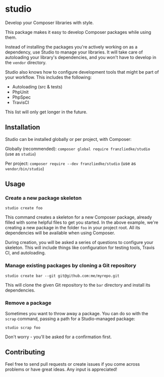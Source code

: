 # studio

Develop your Composer libraries with style.

This package makes it easy to develop Composer packages while using them.

Instead of installing the packages you're actively working on as a dependency, use Studio to manage your libraries.
It will take care of autoloading your library's dependencies, and you won't have to develop in the `vendor` directory.

Studio also knows how to configure development tools that might be part of your workflow.
This includes the following:

- Autoloading (src & tests)
- PhpUnit
- PhpSpec
- TravisCI

This list will only get longer in the future.

## Installation

Studio can be installed globally or per project, with Composer:

Globally (recommended): `composer global require franzliedke/studio`
(use as `studio`)

Per project: `composer require --dev franzliedke/studio`
(use as `vendor/bin/studio`)

## Usage

### Create a new package skeleton

    studio create foo

This command creates a skeleton for a new Composer package, already filled with some helpful files to get you started.
In the above example, we're creating a new package in the folder `foo` in your project root.
All its dependencies will be available when using Composer.

During creation, you will be asked a series of questions to configure your skeleton.
This will include things like configuration for testing tools, Travis CI, and autoloading.

### Manage existing packages by cloning a Git repository

    studio create bar --git git@github.com:me/myrepo.git

This will clone the given Git repository to the `bar` directory and install its dependencies.

### Remove a package

Sometimes you want to throw away a package.
You can do so with the `scrap` command, passing a path for a Studio-managed package:

    studio scrap foo

Don't worry - you'll be asked for a confirmation first.

## Contributing

Feel free to send pull requests or create issues if you come across problems or have great ideas.
Any input is appreciated!
